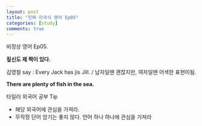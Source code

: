 ```yaml
---
layout: post
title: "진짜 미국식 영어 Ep05"
categories: [study]
comments: true
---
```


비정상 영어 Ep05. 

<b> 짚신도 제 짝이 있다.</b>

김영철 say : Every Jack has jis Jill. / 남자일땐 괜찮지만, 여자일땐 어색한 표현이됨.

<b> There are plenty of fish in the sea. </b>

타일러 외국어 공부 Tip
- 해당 외국어에 관심을 가져라.
- 무작정 단어 암기는 좋지 않다. 언어 하나 하나에 관심을 가져라
